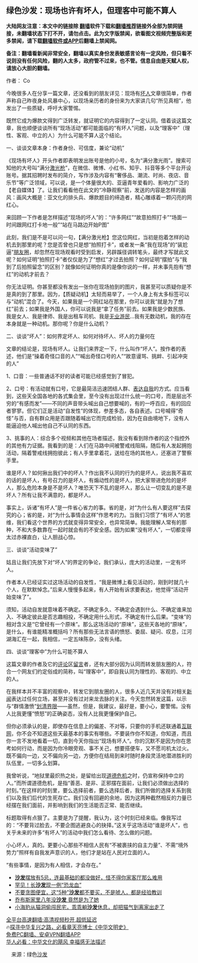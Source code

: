  <!-- 面包屑导航 --> <h2>绿色沙发：现场也许有坏人，但理客中可能不算人</h2> <p class="notice"><b>大陆网友注意：本文中的链接除 <a href="https://github.com/bannedbook/fanqiang" >翻墙</a>软件下载和<a href="https://github.com/killgcd/justmysocks/blob/master/README.md">翻墙推荐</a>链接外全部为禁网链接，未翻墙状态下打不开，请勿点击。此为文字版禁闻，欲看图文视频完整版和更多禁闻，请下载<a href="https://github.com/bannedbook/fanqiang">翻墙软件或APP</a>后翻墙上禁闻网。</p><p>备注：翻墙看新闻非常安全，翻墙以真实身份发表敏感言论有一定风险，但只看不说则没有任何风险，翻的人太多，政府管不过来，也不管。信息自由是天赋人权，请放心大胆的翻墙。</b></p>  <div class="entry"> <p>作者： Co</p> <p>今晚很多人在分享一篇文章，还没看到的朋友详见：现场有<a href="https://www.bannedbook.org/bnews/tag/%E5%9D%8F%E4%BA%BA/" class="st_tag internal_tag" rel="tag" title="标签 坏人 下的日志">坏人</a>文章很简单，作者声称自己昨夜身处风暴中心，以现场亲历者的身份来为大家讲几句“所见真相”，他发出了一些质疑，呼吁大家警惕。</p> <p>既然它成为爆款文得到广泛转发，就证明它的内容得到了一定认同。借着谈这篇文章，我也顺便谈谈所有“现场活动”都可能面临的“有坏人”问题，以及“理客中”（理性、客观、中立的人）为什么可能不算人这个结论。</p> <p>一、谈谈文章本身：作者身份、可信度，兼论“动机”</p> <p>《现场有坏人》开头作者即表明发出账号是他的小号，名为“满分激光雨”。搜索可知他的大号叫“满分<a href="https://www.bannedbook.org/bnews/tag/%e6%bf%80%e5%85%89%e6%9e%aa/" class="st_tag internal_tag" rel="tag" title="标签 激光枪 下的日志">激光枪</a>”，在微信、微博、小红书、知乎、抖音等多个平台开设账号。据其招聘时发布的简介，写作涉及内容有“奢侈品、潮流、时尚、夜店、音乐节”等广泛领域，可以说，是一个体量很大的、亚逼青年爱看的、影响力广泛的【老自媒体】了。让我们看看他在此文的“冷静观察”前，发送的内容是怎样的画风：画风大概是：亚文化的排头兵、爆款题目的缔造者，精心雕琢着一颗闪亮的网红心。</p> <p>来回顾一下作者是怎样描述“现场的坏人”的：“许多网红”“故意拍照打卡”“场面一时间跟网红打卡地一般”“站在马路边开始P图”</p> <p>此刻，我们是不是可以问一句，【满分激光枪】您这位网红，当初是抱着怎样的动机去到那里的呢？您是否曾也只是想“拍照打卡”，或者发一条“我在现场”的“装尬逼”<a href="https://www.bannedbook.org/bnews/tag/%e6%9c%8b%e5%8f%8b%e5%9c%88/" class="st_tag internal_tag" rel="tag" title="标签 朋友圈 下的日志">朋友圈</a>，却忽然在现场观看时受到启发，另辟蹊径调转笔头，最终才写就此文呢？如何证明“拍照打卡”者仅仅是为了“想红”才过去拍照？如何证明“摆拍”与“我到了后拍照留念”的区别？就像如何证明你真的是像你说的一样，并未事先抱有“想红”的动机才前去？</p>  <p>你无法证明。你甚至都没有发出一张你在现场拍到的图片，我甚至可以质疑你是不是真的到了那里。因为，【质疑动机】太轻而易举了，一个人身上有太多标签可以与“动机”混合了。今天，如果我是一个网红站在那里，你可以说我“就是为了想红”前去；如果我是外国人，你可以说我是“拿了任务”前去。如果我是少数民族、我是女人、我是律师、我是出租车司机、我是<a href="https://www.bannedbook.org/bnews/tag/%E6%97%A0%E4%B8%9A%E6%B8%B8%E6%B0%91/" class="st_tag internal_tag" rel="tag" title="标签 无业游民 下的日志">无业游民</a>…我有无数动机，我的存在本身就是一种动机。那你呢？你是什么动机？</p> <p>二、谈谈“坏人”：如何界定坏人、如何对待坏人、坏人的力量何在</p> <p>文章的结论是，现场有坏人。让我们来界定一下，什么叫作“坏人”。按作者的表述，他们是“操着奇怪口音的人”“喊出奇怪口号的人”“故意谩骂、挑衅、引起冲突的人”</p> <p>1、口音：一些普通话不好的读者可能已经感觉到了冒犯。</p> <p>2、口号：有活动就有口号，它是最简洁迅速团结人群、<a href="https://www.bannedbook.org/bnews/tag/%E8%A1%A8%E8%BE%BE%E8%87%AA%E6%88%91/" class="st_tag internal_tag" rel="tag" title="标签 表达自我 下的日志">表达自我</a>的方式。应当看到，这些天全国各地的各式集会里，至今没有出现过什么统一的口号，而是层出不穷的“有感而发”——不同的声音带头喊出自己想要喊的，有的一呼百应，有的回应者寥寥。但它们正是活动“自发性”的体现，参差多态，各自表述。口号喊得“奇怪”与否，自有群众用是否跟随着喊出它而完成检验，因为在自由境地下，没有人能逼迫他人喊出他自己不认同的东西。</p> <p>3、挑事的人：综合多个视频和其他在场者描述，我没有看到除作者的这个指控外的其他有力证据。我看到的是：人们在马路中间被警戒线阻隔，随后有人发起拥抱活动，隔着警戒线拥抱彼此；有人手里拿着花，送给在场的其他人，还塞进了警察手里。</p> <p>谁是坏人？如何揪出我们中的坏人？作出我不认同的行为的是坏人，说出我不喜欢的话的是坏人，有号召力的是坏人，有煽动性的是坏人，把大家带进危险的是坏人，那么危险本身是不是坏人？唯恐天下不乱的是坏人，那么让一切变乱的是不是坏人？所有让我不满意的，都是坏人。</p>  <p>事实上，诉诸“有坏人”是一件省心省力的事。省的是，对“为什么有人要这样”去探究的心；省的是，对“为什么事情会这样”作思考的力。当我们习惯了“有坏人”的思维，我们看这个世界的方式就变得异常安全，也异常简单。我能理解人常有的那种，不和大多数靠在一起时就会有的不安全感。因为如果“没有坏人”，一切都变得太过赤裸直白，让人胆战心惊。</p> <p>三、谈谈“活动变味了”</p> <p>姑且让我们先放下对“坏人”的界定的争论，我们承认，庞大的活动里，一定有坏人。</p> <p>作者本人已经证实过这场活动的自发性，“我是微博上看见活动的，刚到时就几十个人，在默默悼念。”后来人慢慢多起来，有人开始有诉求要表达，他觉得“活动开始变味了”。</p> <p>须知，活动自发就意味着不确定。不确定多久、不确定会遇到什么、不确定谁来加入、不确定彼此是否志趣相投，不确定用什么形式，不确定有什么后果。“变味”的相对含义是“它曾经有一个原味”。那么这场活动的“原味”，这些天各地的“原味”，是什么，有谁能精准概括吗？所有那些无法言语的愤怒、委屈、疑问、叹息，江河湖海汇在一起，我相信，一定五味陈杂，没有头绪。</p> <p>四、谈谈“理客中”为什么可能不算人</p> <p>这篇文章的作者及它的<span class='wp_keywordlink_affiliate'><a href="https://www.bannedbook.org/bnews/comments/" title="新闻评论" target="_blank">评论</a></span>区<span class='wp_keywordlink'><a href="https://www.bannedbook.org/bnews/tougao/" title="留言" target="_blank">留言</a></span>者，还有大部分因为认同而转发朋友圈的人，符合一个网友们约定俗成的简称，叫“理客中”，即自我认同为理性的、客观的、中立的人。</p>  <p>在我样本并不丰富的观察中，转发它到朋友圈的人，很多人近几天并没有对相关<span class='wp_keywordlink_affiliate'><a href="https://www.bannedbook.org/" title="新闻">新闻</a></span>表达过任何立场，甚至并没有过对来龙去脉的关注。今天忽然转发这篇，以示与“群情激愤”<a href="https://www.bannedbook.org/bnews/tag/%E5%88%92%E6%B8%85%E7%95%8C%E9%99%90/" class="st_tag internal_tag" rel="tag" title="标签 划清界限 下的日志">划清界限</a>——虽然，但是，我建议，最好是，要小心，要警惕。没有人比我更懂“愤怒”的正确姿态，没有人比我更懂保护自己。</p> <p>但你必须承认的是，即使存在信息上的偏差、不对等，只要你的手机还联通着<a href="https://www.bannedbook.org/bnews/tag/%e4%ba%92%e8%81%94%e7%bd%91/" class="st_tag internal_tag" rel="tag" title="标签 互联网 下的日志">互联网</a>，你不会不知道这些天最基本的事实有哪些。不要装作你不知道，你知道，而且你一言不发地看着一切，直到今天你指出“现场有坏人“。你的沉默不是因为你在思考如何行动，而是因为你冷眼旁观、事不关己，想要搭便车，又不愿司机太过火。既不偏向一边，又不偏向另一边，方便你在结局到来时随时身段灵活地潜进胜利的队伍里，一切多么划算。</p> <p>我曾听说，“地狱里最炽热之处，是留给出现<a href="https://www.bannedbook.org/bnews/tag/%E9%81%93%E5%BE%B7%E5%8D%B1%E6%9C%BA/" class="st_tag internal_tag" rel="tag" title="标签 道德危机 下的日志">道德危机</a>之时，仍宣称保持中立的人。”而所谓道德危机，是指“善恶、是非、正邪摆在面前，让我们必须做出选择的时刻。”在这样的时刻里，要么选择前者，要么选择后者，我们所做的选择关系到我们以及我们后代的生死存亡。我们没有回避的余地，因为这两种截然相反的力量已经摆在我们面前，并影响到我们的生活能否正常、能否继续。</p> <p>标题取得有点狠了。主要是为了提醒，我认为，这个时刻已经来临。像我写过的：“不要背过脸去，不要企图逃避良心的抉择。”这关乎这场活动“谁是坏人”，也关乎未来的许多“有坏人”的活动中我们怎么看待、怎么做的问题。</p> <p>小心坏人，真的。更要小心那些不相信人民有“不被裹挟的自主力量”、不需“境外势力”照样有自我发声意识的人，他们才是站在人民对立面的人。</p> <p>“有些事情，是因为有人相信，才会存在。”</p> <!--<div id="taboola-mid-1"></div>--><ul class='op-related-articles' title='相关阅读'> <li><a href='https://www.bannedbook.org/bnews/lifebaike/20221104/1806686.html' target='_blank'><b>沙发</b>摆放有5忌，连最基础的都没做好，怪不得你家客厅那么难用</a></li> <li><a href='https://www.bannedbook.org/bnews/cnnews/20221024/1801247.html' target='_blank'>罕见！长<b>沙发</b>现一例“恐龙血”</a></li> <li><a href='https://www.bannedbook.org/bnews/lifebaike/20221010/1795443.html' target='_blank'>不要贪图便宜，这“5种”<b>沙发</b>都不要买，不是唬人，都是经验教训</a></li> <li><a href='https://www.bannedbook.org/bnews/cnnews/20220914/1784239.html' target='_blank'>乔布斯家里八年没<b>沙发</b> 竟然是为了她</a></li> <li><a href='https://www.bannedbook.org/bnews/funmedia/20220820/1774074.html' target='_blank'>小海豹从猫洞偷闯民宅，乖乖躺<b>沙发</b>休息，却把猫气到离家出走了</a></li> </ul> <p class="texttj"> <a href="https://github.com/bannedbook/fanqiang/wiki/V2ray%E6%9C%BA%E5%9C%BA" target="_blank">全平台高速翻墙:高清视频秒开,超低延迟</a><br/> 🔥<a href="https://www.bannedbook.org/bnews/comments/20220808/1768773.html" target="_blank">探寻中华复兴之路，必看章天亮博士《中华文明史》</a><br/> <a href="https://github.com/bannedbook/fanqiang/wiki/%E7%A6%81%E9%97%BB%E7%BD%91%E5%AE%89%E5%8D%93%E7%BF%BB%E5%A2%99%E6%96%B0%E9%97%BBAPP" target="_blank">免费PC翻墙、安卓VPN翻墙APP</a><br/> <a href="https://www.bannedbook.org/bnews/comments/20220220/1694796.html" target="_blank">华人必看：中华文化的飓风 幸福感无法描述</a><br/> </p> <p class="src-info">　来源：绿色<a href="https://www.bannedbook.org/bnews/tag/%e6%b2%99%e5%8f%91/" class="st_tag internal_tag" rel="tag" title="标签 沙发 下的日志">沙发</a> </p><a name='sharetosocial'></a> <div style="margin-bottom:5px;padding-bottom:5px;clear:both"> <div id="archive-pix-1" class="banner-ads"> <!-- AuctionX Display platform tag START --> <div id="27602x728x90x621x_ADSLOT1" clicktrack="%%CLICK_URL_ESC%%"></div>  <!-- AuctionX Display platform tag END --> </div> <div id="archive-pix-2" class="banner-ads"> <!-- AuctionX Display platform tag START --> <div id="27556x300x250x621x_ADSLOT1" clicktrack="%%CLICK_URL_ESC%%" style="margin:0 auto;text-align:center"></div>  <!-- AuctionX Display platform tag END --> </div> </div>  <div id="archive-pix-1" class="banner-ads"> <!-- AuctionX Display platform tag START --> <div id="27603x728x90x621x_ADSLOT1" clicktrack="%%CLICK_URL_ESC%%"></div>  <!-- AuctionX Display platform tag END --> </div> </div><!--END ENTRY--> 